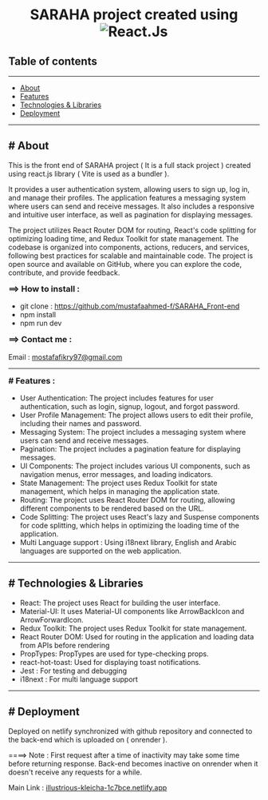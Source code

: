<!DOCTYPE html>
<html>
  <head> </head>
  <body>
    <h1 style="text-align: center">
      SARAHA project created using 
      <span
      >
        <img alt="React.Js" src="https://camo.githubusercontent.com/613d07e313326d55cdac63147a10c79bc32666fc2daaa0398b1f66ebe4347735/68747470733a2f2f696d672e736869656c64732e696f2f62616467652f2d52656163742d4444303033313f7374796c653d666c61742d737175617265266c6f676f3d7265616374266c6f676f436f6c6f723d776869746526636f6c6f723d626c7565" /></span
      >
    </h1>
    <h2>Table of contents</h2>
    <hr />
    <ul id="table-contents">
      <li><a href="#About">About</a></li>
      <li><a href="#Features">Features</a></li>
      <li><a href="#Technologies&Libraries">Technologies & Libraries</a></li>
      <li><a href="#Deployment">Deployment</a></li>
    </ul>
    <hr />
    <section id="About">
      <h2># About</h2>
      <p>
        This is the front end of SARAHA project ( It is a full stack project ) created using react.js library ( Vite is used as a bundler ).
      </p>
      <p>
        It provides a user authentication system, allowing users to sign up, log in, and manage their profiles. The application features a messaging system where users can send and receive messages. It also includes a responsive and intuitive user interface, as well as pagination for displaying messages.
      </p>
      <p>
         The project utilizes React Router DOM for routing, React's code splitting for optimizing loading time, and Redux Toolkit for state management. The codebase is organized into components, actions, reducers, and services, following best practices for scalable and maintainable code. The project is open source and available on GitHub, where you can explore the code, contribute, and provide feedback.
      </p>
      <h3 style="margin-top: 4px">==> How to install :</h3>
      <ul>
        <li>
          git clone :
          <a href="https://github.com/mustafaahmed-f/SARAHA_Front-end"
            >https://github.com/mustafaahmed-f/SARAHA_Front-end</a
          >
        </li>
        <li>npm install</li>
        <li>npm run dev</li>
      </ul>
      <h3 style="margin-top: 4px">==> Contact me :</h3>
      <p>
        Email :
        <a href="mailto:mostafafikry97@gmail.com">mostafafikry97@gmail.com</a>
      </p>
    </section>
    <hr />
    <section id="features">
    <h3 style="margin-top: 4px"># Features :</h3>
      <ul>
        <li>User Authentication: The project includes features for user authentication, such as login, signup, logout, and forgot password.</li>
        <li>User Profile Management: The project allows users to edit their profile, including their names and password.</li>
        <li>Messaging System: The project includes a messaging system where users can send and receive messages.</li>
        <li>Pagination: The project includes a pagination feature for displaying messages.</li>
        <li>UI Components: The project includes various UI components, such as navigation menus, error messages, and loading indicators.</li>
        <li>State Management: The project uses Redux Toolkit for state management, which helps in managing the application state.</li>
        <li>Routing: The project uses React Router DOM for routing, allowing different components to be rendered based on the URL.</li>
        <li>Code Splitting: The project uses React's lazy and Suspense components for code splitting, which helps in optimizing the loading time of the application.</li>
        <li>Multi Language support : Using i18next library, English and Arabic languages are supported on the web application.</li>
      </ul>
      </section>
      <hr />
    <section id="Technologies&Libraries">
      <h2># Technologies & Libraries</h2>
      <ul>
        <li>React: The project uses React for building the user interface.</li>
        <li>Material-UI: It uses Material-UI components like ArrowBackIcon and ArrowForwardIcon.</li>
        <li>Redux Toolkit: The project uses Redux Toolkit for state management.</li>
        <li>React Router DOM: Used for routing in the application and loading data from APIs before rendering</li>
        <li>PropTypes: PropTypes are used for type-checking props.</li>
        <li>react-hot-toast: Used for displaying toast notifications.</li>
        <li>Jest : For testing and debugging</li>
        <li>i18next : For multi language support</li>
      </ul>
    </section>
    <hr /> 
  <section id="Deployment">
      <h2># Deployment</h2>
      <p>
        Deployed on netlify synchronized with github repository and connected
        to the back-end which is uploaded on ( onrender ).
      </p>
      <p>
        ====> Note : First request after a time of inactivity may take some time before returning response. Back-end becomes inactive on onrender when it doesn't receive any requests for a while.
      </p>
      <p>
        Main Link :
        <a href="illustrious-kleicha-1c7bce.netlify.app"
          >illustrious-kleicha-1c7bce.netlify.app</a
        >
      </p>
    </section>
  </body>
</html>

